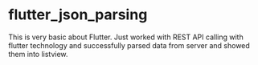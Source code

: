 # flutter_json_parsing

This is very basic about Flutter. Just worked with REST API calling with flutter technology and successfully parsed data from server and showed them into listview.

